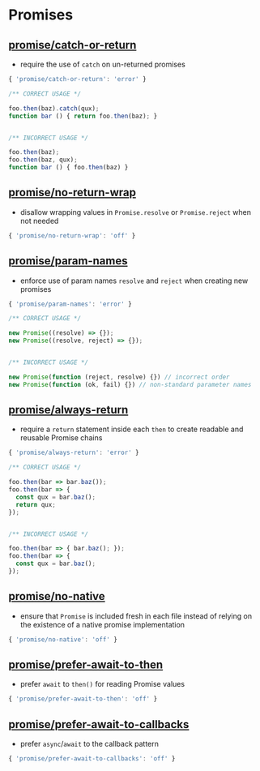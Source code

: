 # Promises



## [promise/catch-or-return](https://github.com/xjamundx/eslint-plugin-promise#catch-or-return)

- require the use of `catch` on un-returned promises

``````javascript
{ 'promise/catch-or-return': 'error' }
``````

``````javascript
/** CORRECT USAGE */

foo.then(baz).catch(qux);
function bar () { return foo.then(baz); }


/** INCORRECT USAGE */

foo.then(baz);
foo.then(baz, qux);
function bar () { foo.then(baz) }
``````



## [promise/no-return-wrap](https://github.com/xjamundx/eslint-plugin-promise#rule-no-return-wrap)

- disallow wrapping values in `Promise.resolve` or `Promise.reject` when not needed

``````javascript
{ 'promise/no-return-wrap': 'off' }
``````



## [promise/param-names](https://github.com/xjamundx/eslint-plugin-promise#param-names)

- enforce use of param names `resolve` and `reject` when creating new promises

```javascript
{ 'promise/param-names': 'error' }
```

``````javascript
/** CORRECT USAGE */

new Promise((resolve) => {});
new Promise((resolve, reject) => {});


/** INCORRECT USAGE */

new Promise(function (reject, resolve) {}) // incorrect order
new Promise(function (ok, fail) {}) // non-standard parameter names
``````



## [promise/always-return](https://github.com/xjamundx/eslint-plugin-promise#always-return)

- require a `return` statement inside each `then` to create readable and reusable Promise chains

``````javascript
{ 'promise/always-return': 'error' }
``````

``````javascript
/** CORRECT USAGE */

foo.then(bar => bar.baz());
foo.then(bar => {
  const qux = bar.baz();
  return qux;
});


/** INCORRECT USAGE */

foo.then(bar => { bar.baz(); });
foo.then(bar => {
  const qux = bar.baz();
});
``````



## [promise/no-native](https://github.com/xjamundx/eslint-plugin-promise#no-native)

- ensure that `Promise` is included fresh in each file instead of relying on the existence of a native promise implementation

``````javascript
{ 'promise/no-native': 'off' }
``````



## [promise/prefer-await-to-then](https://github.com/xjamundx/eslint-plugin-promise)

- prefer `await` to `then()` for reading Promise values

``````javascript
{ 'promise/prefer-await-to-then': 'off' }
``````



## [promise/prefer-await-to-callbacks](https://github.com/xjamundx/eslint-plugin-promise)

- prefer `async`/`await` to the callback pattern

``````javascript
{ 'promise/prefer-await-to-callbacks': 'off' }
``````

